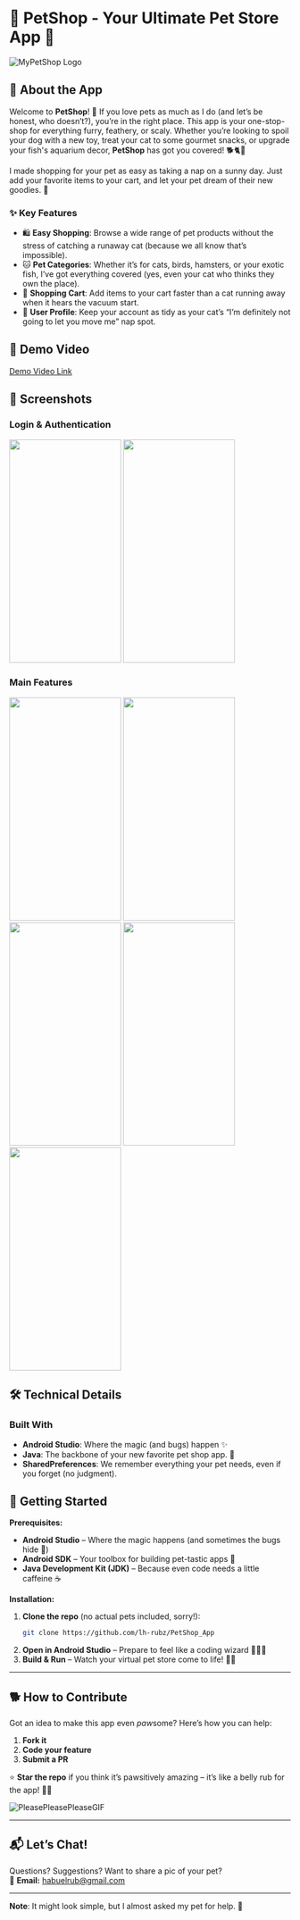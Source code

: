 
# 🐾 **PetShop** - Your Ultimate Pet Store App 🐾  
![MyPetShop Logo](https://images.weserv.nl/?url=https://st5.depositphotos.com/69250682/64933/v/450/depositphotos_649333916-stock-illustration-pet-shop-logo-design-business.jpg?v=4&h=200&w=200&fit=cover&mask=circle&maxage=7d)

## 📱 **About the App**

Welcome to **PetShop**! 🎉 If you love pets as much as I do (and let’s be honest, who doesn’t?), you’re in the right place. This app is your one-stop-shop for everything furry, feathery, or scaly. Whether you’re looking to spoil your dog with a new toy, treat your cat to some gourmet snacks, or upgrade your fish's aquarium decor, **PetShop** has got you covered! 🐕🐈🐠

I made shopping for your pet as easy as taking a nap on a sunny day. Just add your favorite items to your cart, and let your pet dream of their new goodies. 🛒

### ✨ **Key Features**

- 🛍️ **Easy Shopping**: Browse a wide range of pet products without the stress of catching a runaway cat (because we all know that’s impossible).
- 🐱 **Pet Categories**: Whether it’s for cats, birds, hamsters, or your exotic fish, I’ve got everything covered (yes, even your cat who thinks they own the place).
- 🛒 **Shopping Cart**: Add items to your cart faster than a cat running away when it hears the vacuum start.
- 👤 **User Profile**: Keep your account as tidy as your cat’s “I’m definitely not going to let you move me” nap spot.

## 🎥 **Demo Video**  
[Demo Video Link](https://drive.google.com/drive/folders/13ZYqwBxVKyOjd9lfqx8ufEVjhJ6r1ccn)

## 📸 **Screenshots**

### **Login & Authentication**  
<img src="https://github.com/user-attachments/assets/1919d9b0-202e-4211-88fe-edd6321ace34"  width="200" height="400" />
<img src="https://github.com/user-attachments/assets/cad78d66-f16d-4b3b-b0c2-9715559011e0"  width="200" height="400" />

### **Main Features**  
<img src="https://github.com/user-attachments/assets/97eb9763-0314-4621-8e02-517beb8ce5bf"  width="200" height="400" />
<img src="https://github.com/user-attachments/assets/7d5d36a5-52ba-4fde-9812-7d202014e82c"  width="200" height="400" />
<img src="https://github.com/user-attachments/assets/073ca3f9-526f-419d-9932-edb23c8bbb00"  width="200" height="400" />
<img src="https://github.com/user-attachments/assets/a7c62bee-f77a-420f-bf42-c572976ccbec"  width="200" height="400" />
<img src="https://github.com/user-attachments/assets/06e88c10-2a50-4876-9af4-3c7d61285a09"  width="200" height="400" />

## 🛠️ **Technical Details**

### **Built With**
- **Android Studio**: Where the magic (and bugs) happen ✨
- **Java**: The backbone of your new favorite pet shop app. 🐾
- **SharedPreferences**: We remember everything your pet needs, even if you forget (no judgment).

## 🐾 Getting Started  

**Prerequisites:**  
- **Android Studio** – Where the magic happens (and sometimes the bugs hide 🐛)  
- **Android SDK** – Your toolbox for building pet-tastic apps 🔧  
- **Java Development Kit (JDK)** – Because even code needs a little caffeine ☕  

**Installation:**  
1. **Clone the repo** (no actual pets included, sorry!):  
   ```bash
   git clone https://github.com/lh-rubz/PetShop_App
   ```  
2. **Open in Android Studio** – Prepare to feel like a coding wizard 🧙‍♂️✨  
3. **Build & Run** – Watch your virtual pet store come to life! 🐶🛒  

---

## 🐕 **How to Contribute**  
Got an idea to make this app even *paw*some? Here’s how you can help:  
1. **Fork it**  
2. **Code your feature**   
3. **Submit a PR** 

⭐ **Star the repo** if you think it’s pawsitively amazing – it’s like a belly rub for the app! 🐾💫

![PleasePleasePleaseGIF](https://github.com/user-attachments/assets/149d29b6-5bf7-439a-a338-8d3dc5e4a341)

---

## 📬 **Let’s Chat!**  
Questions? Suggestions? Want to share a pic of your pet?  
📧 **Email:** habuelrub@gmail.com  

---

**Note**: It might look simple, but I almost asked my pet for help. 🥲

